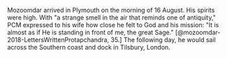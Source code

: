 Mozoomdar arrived in Plymouth on the morning of 16 August. His spirits
were high. With "a strange smell in the air that reminds one of
antiquity," PCM expressed to his wife how close he felt to God and his
mission: "It is almost as if He is standing in front of me, the great
Sage." [@mozoomdar-2018-LettersWrittenProtapchandra, 35.] The following day, he would sail across the Southern coast
and dock in Tilsbury, London.
